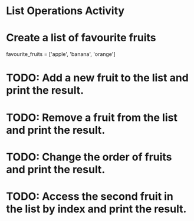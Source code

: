 # List Operations Activity
# Create a list of favourite fruits
favourite_fruits = ['apple', 'banana', 'orange']

# TODO: Add a new fruit to the list and print the result.


# TODO: Remove a fruit from the list and print the result.


# TODO: Change the order of fruits and print the result.


# TODO: Access the second fruit in the list by index and print the result.
